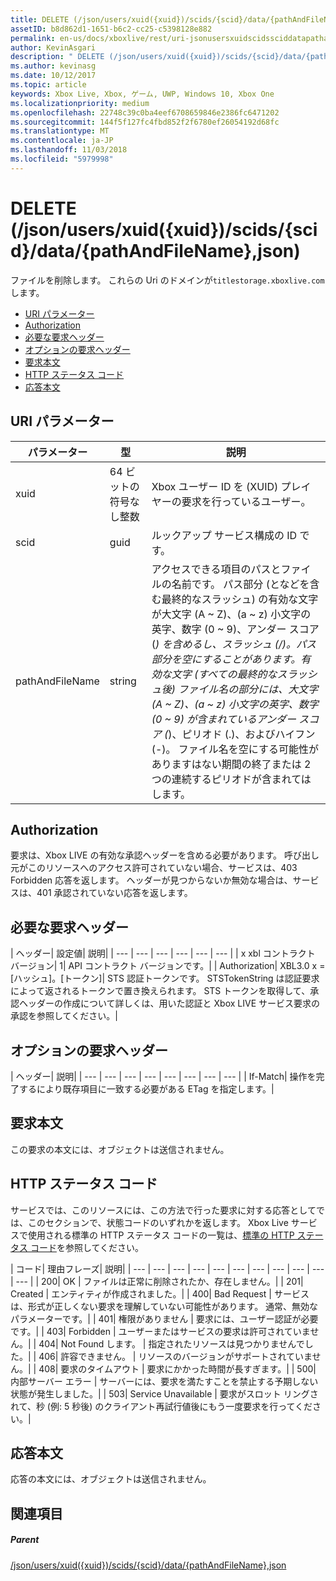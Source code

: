 ```yaml
---
title: DELETE (/json/users/xuid({xuid})/scids/{scid}/data/{pathAndFileName},json)
assetID: b8d862d1-1651-b6c2-cc25-c5398128e882
permalink: en-us/docs/xboxlive/rest/uri-jsonusersxuidscidssciddatapathandfilenametype-delete.html
author: KevinAsgari
description: " DELETE (/json/users/xuid({xuid})/scids/{scid}/data/{pathAndFileName},json)"
ms.author: kevinasg
ms.date: 10/12/2017
ms.topic: article
keywords: Xbox Live, Xbox, ゲーム, UWP, Windows 10, Xbox One
ms.localizationpriority: medium
ms.openlocfilehash: 22748c39c0ba4eef6708659846e2386fc6471202
ms.sourcegitcommit: 144f5f127fc4fbd852f2f6780ef26054192d68fc
ms.translationtype: MT
ms.contentlocale: ja-JP
ms.lasthandoff: 11/03/2018
ms.locfileid: "5979998"
---
```

# <a name="delete-jsonusersxuidxuidscidssciddatapathandfilenamejson"></a>DELETE (/json/users/xuid({xuid})/scids/{scid}/data/{pathAndFileName},json)
ファイルを削除します。 これらの Uri のドメインが`titlestorage.xboxlive.com`します。
 
  * [URI パラメーター](#ID4EX)
  * [Authorization](#ID4EEB)
  * [必要な要求ヘッダー](#ID4ERB)
  * [オプションの要求ヘッダー](#ID4E1C)
  * [要求本文](#ID4EWD)
  * [HTTP ステータス コード](#ID4EDE)
  * [応答本文](#ID4EUBAC)
 
<a id="ID4EX"></a>

 
## <a name="uri-parameters"></a>URI パラメーター 
 
| パラメーター| 型| 説明| 
| --- | --- | --- | 
| xuid| 64 ビットの符号なし整数| Xbox ユーザー ID を (XUID) プレイヤーの要求を行っているユーザー。| 
| scid| guid| ルックアップ サービス構成の ID です。| 
| pathAndFileName| string| アクセスできる項目のパスとファイルの名前です。 パス部分 (となどを含む最終的なスラッシュ) の有効な文字が大文字 (A ~ Z)、(a ~ z) 小文字の英字、数字 (0 ~ 9)、アンダー スコア (_) を含めるし、スラッシュ (/)。パス部分を空にすることがあります。有効な文字 (すべての最終的なスラッシュ後) ファイル名の部分には、大文字 (A ~ Z)、(a ~ z) 小文字の英字、数字 (0 ~ 9) が含まれているアンダー スコア (_)、ピリオド (.)、およびハイフン (-)。 ファイル名を空にする可能性がありますはない期間の終了または 2 つの連続するピリオドが含まれてはします。| 
  
<a id="ID4EEB"></a>

 
## <a name="authorization"></a>Authorization 
 
要求は、Xbox LIVE の有効な承認ヘッダーを含める必要があります。 呼び出し元がこのリソースへのアクセス許可されていない場合、サービスは、403 Forbidden 応答を返します。 ヘッダーが見つからないか無効な場合は、サービスは、401 承認されていない応答を返します。 
  
<a id="ID4ERB"></a>

 
## <a name="required-request-headers"></a>必要な要求ヘッダー
 
| ヘッダー| 設定値| 説明| 
| --- | --- | --- | --- | --- | --- | 
| x xbl コントラクト バージョン| 1| API コントラクト バージョンです。| 
| Authorization| XBL3.0 x = [ハッシュ]。[トークン]| STS 認証トークンです。 STSTokenString は認証要求によって返されるトークンで置き換えられます。 STS トークンを取得して、承認ヘッダーの作成について詳しくは、用いた認証と Xbox LIVE サービス要求の承認を参照してください。| 
  
<a id="ID4E1C"></a>

 
## <a name="optional-request-headers"></a>オプションの要求ヘッダー
 
| ヘッダー| 説明| 
| --- | --- | --- | --- | --- | --- | --- | --- | 
| If-Match| 操作を完了するにより既存項目に一致する必要がある ETag を指定します。| 
  
<a id="ID4EWD"></a>

 
## <a name="request-body"></a>要求本文 
 
この要求の本文には、オブジェクトは送信されません。
  
<a id="ID4EDE"></a>

 
## <a name="http-status-codes"></a>HTTP ステータス コード 
 
サービスでは、このリソースには、この方法で行った要求に対する応答としてでは、このセクションで、状態コードのいずれかを返します。 Xbox Live サービスで使用される標準の HTTP ステータス コードの一覧は、[標準の HTTP ステータス コード](../../additional/httpstatuscodes.md)を参照してください。
 
| コード| 理由フレーズ| 説明| 
| --- | --- | --- | --- | --- | --- | --- | --- | --- | --- | --- | 
| 200| OK | ファイルは正常に削除されたか、存在しません。| 
| 201| Created | エンティティが作成されました。| 
| 400| Bad Request | サービスは、形式が正しくない要求を理解していない可能性があります。 通常、無効なパラメーターです。| 
| 401| 権限がありません | 要求には、ユーザー認証が必要です。| 
| 403| Forbidden | ユーザーまたはサービスの要求は許可されていません。| 
| 404| Not Found します。 | 指定されたリソースは見つかりませんでした。| 
| 406| 許容できません。 | リソースのバージョンがサポートされていません。| 
| 408| 要求のタイムアウト | 要求にかかった時間が長すぎます。| 
| 500| 内部サーバー エラー | サーバーには、要求を満たすことを禁止する予期しない状態が発生しました。| 
| 503| Service Unavailable | 要求がスロット リングされて、秒 (例: 5 秒後) のクライアント再試行値後にもう一度要求を行ってください。| 
  
<a id="ID4EUBAC"></a>

 
## <a name="response-body"></a>応答本文 
 
応答の本文には、オブジェクトは送信されません。
  
<a id="ID4EDCAC"></a>

 
## <a name="see-also"></a>関連項目
 
<a id="ID4EFCAC"></a>

 
##### <a name="parent"></a>Parent  

[/json/users/xuid({xuid})/scids/{scid}/data/{pathAndFileName},json](uri-jsonusersxuidscidssciddatapathandfilenametype.md)

   